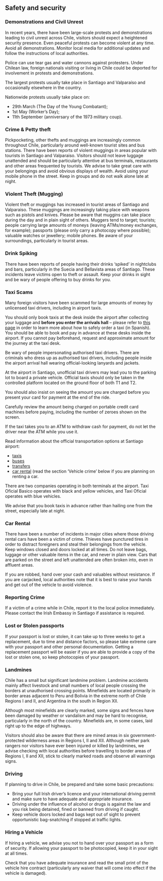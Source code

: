 ## Safety and security

### **Demonstrations and Civil Unrest**

In recent years, there have been large-scale protests and demonstrations leading to civil unrest across Chile, visitors should expect a heightened security presence. Even peaceful protests can become violent at any time. Avoid all demonstrations. Monitor local media for additional updates and follow the instructions of local authorities.

Police can use tear gas and water cannons against protesters. Under Chilean law, foreign nationals visiting or living in Chile could be deported for involvement in protests and demonstrations.

The largest protests usually take place in Santiago and Valparaíso and occasionally elsewhere in the country.

Nationwide protests usually take place on:

* 29th March (The Day of the Young Combatant);
* 1st May (Worker’s Day);
* 11th September (anniversary of the 1973 military coup).

### **Crime & Petty theft**

Pickpocketing, other thefts and muggings are increasingly common throughout Chile, particularly around well-known tourist sites and bus stations. There have been reports of violent muggings in areas popular with tourists in Santiago and Valparaiso. Visitors should not leave luggage unattended and should be particularly attentive at bus terminals, restaurants and other areas frequented by tourists. We advise to take great care with your belongings and avoid obvious displays of wealth. Avoid using your mobile phone in the street. Keep in groups and do not walk alone late at night.

### **Violent Theft (Mugging)**

Violent theft or muggings has increased in tourist areas of Santiago and Valparaiso. These muggings are increasingly taking place with weapons such as pistols and knives. Please be aware that muggins can take place during the day and in plain sight of others. Muggers tend to target; tourists; people carrying large amounts of moneys (leaving ATMs/money exchanges, for example); passports (please only carry a photocopy where possible); valuable watches or jewellery; mobile phones. Be aware of your surroundings, particularly in tourist areas.

### **Drink Spiking**

There have been reports of people having their drinks ‘spiked’ in nightclubs and bars, particularly in the Suecia and Bellavista areas of Santiago. These incidents leave victims open to theft or assault. Keep your drinks in sight and be wary of people offering to buy drinks for you.

### **Taxi Scams**

Many foreign visitors have been scammed for large amounts of money by unlicensed taxi drivers, including in airport taxis.

You should only book taxis at the desk inside the airport after collecting your luggage and **before you enter the arrivals hall** – please refer to [this page](https://www.mtt.gob.cl/viaja-seguro-en-taxis.html) in order to learn more about how to safely order a taxi (in Spanish). You should be able to book and pay in advance at these desks inside the airport. If you cannot pay beforehand, request and approximate amount for the journey at the taxi desk.

Be wary of people impersonating authorised taxi drivers. There are criminals who dress up as authorised taxi drivers, including people inside the airport arrival hall wearing official-looking lanyards and jackets.

At the airport in Santiago, unofficial taxi drivers may lead you to the parking lot to board a private vehicle. Official taxis should only be taken in the controlled platform located on the ground floor of both T1 and T2.

You should also insist on seeing the amount you are charged before you present your card for payment at the end of the ride.

Carefully review the amount being charged on portable credit card machines before paying, including the number of zeroes shown on the screen.

If the taxi takes you to an ATM to withdraw cash for payment, do not let the driver near the ATM while you use it.

Read information about the official transportation options at Santiago airport:

* [taxis](https://www.nuevopudahuel.cl/fromairport?language=en&target=taxis)
* [buses](https://www.nuevopudahuel.cl/fromairport?language=en&target=buses)
* [transfers](https://www.nuevopudahuel.cl/fromairport?language=en&target=transfer)
* [car rental](https://www.nuevopudahuel.cl/fromairport?language=en&target=arriendo-vehiculos) (read the section ‘Vehicle crime’ below if you are planning on renting a car.

There are two companies operating in both terminals at the airport. Taxi Oficial Basico operates with black and yellow vehicles, and Taxi Oficial operates with blue vehicles.

We advise that you book taxis in advance rather than hailing one from the street, especially late at night.

### **Car Rental**

There have been a number of incidents in major cities where those driving rental cars have been a victim of crime. Thieves have punctured tires in order to distract foreigners and steal their belongings from the vehicle. Keep windows closed and doors locked at all times. Do not leave bags, luggage or other valuable items in the car, and never in plain view. Cars that are parked on the street and left unattended are often broken into, even in affluent areas.

If you are robbed, hand over your cash and valuables without resistance. If you are carjacked, local authorities note that it is best to raise your hands and get out of the vehicle to avoid violence.

### **Reporting Crime**

If a victim of a crime while in Chile, report it to the local police immediately. Please contact the Irish Embassy in Santiago if assistance is required.

### **Lost or Stolen passports**

If your passport is lost or stolen, it can take up to three weeks to get a replacement, due to time and distance factors, so please take extreme care with your passport and other personal documentation. Getting a replacement passport will be easier if you are able to provide a copy of the lost or stolen one, so keep photocopies of your passport.

### **Landmines**

Chile has a small but significant landmine problem. Landmine accidents mainly affect livestock and small numbers of local people crossing the borders at unauthorised crossing points. Minefields are located primarily in border areas adjacent to Peru and Bolivia in the extreme north of Chile Regions I and II, and Argentina in the south in Region XII.

Although most minefields are clearly marked, some signs and fences have been damaged by weather or vandalism and may be hard to recognise, particularly in the north of the country. Minefields are, in some cases, laid right up to the edge of highways.

Visitors should also be aware that there are mined areas in six government-protected wilderness areas in Regions I, II and XII. Although neither park rangers nor visitors have ever been injured or killed by landmines, we advise checking with local authorities before travelling to border areas of Regions I, II and XII, stick to clearly marked roads and observe all warnings signs.

### **Driving**

If planning to drive in Chile, be prepared and take some basic precautions:

* Bring your full Irish driver’s licence and your international driving permit and make sure to have adequate and appropriate insurance.
* Driving under the influence of alcohol or drugs is against the law and you risk being detained, fined or banned from driving if caught.
* Keep vehicle doors locked and bags kept out of sight to prevent opportunistic bag-snatching if stopped at traffic lights.

### **Hiring a Vehicle**

If hiring a vehicle, we advise you not to hand over your passport as a form of security. If allowing your passport to be photocopied, keep it in your sight at all times.

Check that you have adequate insurance and read the small print of the vehicle hire contract (particularly any waiver that will come into effect if the vehicle is damaged).